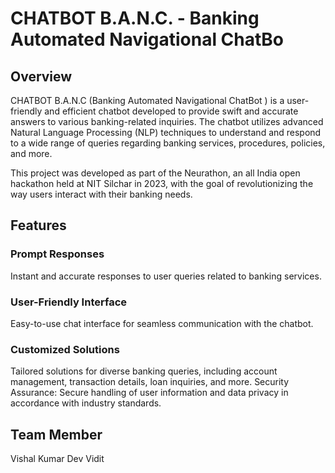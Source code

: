 # CHATBOT B.A.N.C. - Banking Automated Navigational ChatBo
## Overview
CHATBOT B.A.N.C (Banking Automated Navigational ChatBot ) is a user-friendly and efficient chatbot developed to provide swift and accurate answers to various banking-related inquiries. 
The chatbot utilizes advanced Natural Language Processing (NLP) techniques to understand and respond to a wide range of queries regarding banking services, procedures, policies, and more.

This project was developed as part of the Neurathon, an all India open hackathon held at NIT Silchar in 2023, with the goal of revolutionizing the way users interact with their banking needs.

## Features
### Prompt Responses
Instant and accurate responses to user queries related to banking services.
### User-Friendly Interface
Easy-to-use chat interface for seamless communication with the chatbot.
### Customized Solutions
Tailored solutions for diverse banking queries, including account management, transaction details, loan inquiries, and more.
Security Assurance: Secure handling of user information and data privacy in accordance with industry standards.

## Team Member
Vishal Kumar 
Dev Vidit 
